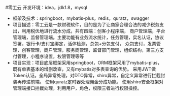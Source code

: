 #零工云
开发环境：idea，jdk1.8，mysql
* 框架及技术：springboot，mybatis-plus，redis，quratz，swagger
* 项目描述：零工云是一款财税软件，目的是为了让商家合理合法的减少税务支出，利用税优地进行流水分成，共有四端：创客小程序端，
商户管理端，平台管理端，监督管理端。主要功能有业务流水统计，任务管理，实名认证，协议签署，银行卡/支付宝绑定，活体检测，总包+分包支付，
众包支付，发票管理，创客管理，商户管理，服务商管理，监督部门管理，组织结构，第三方支付管理，小程序设置，权限管理等等
* 项目实现：项目底层框架采用springboot，ORM框架采用了mybatis-plus，既有单表基本的增删改查，又有mybatis对多表查询的优势。
采用JWT做Token认证。全局异常处理，对DTO异常，shiro异常，自定义异常进行拦截封装再传递前端。
使用quratz定时器处理佣金分成功能。
使用shiro安全框架对管理端接口拦截处理，利用用户，角色，权限三者进行权限操控。
